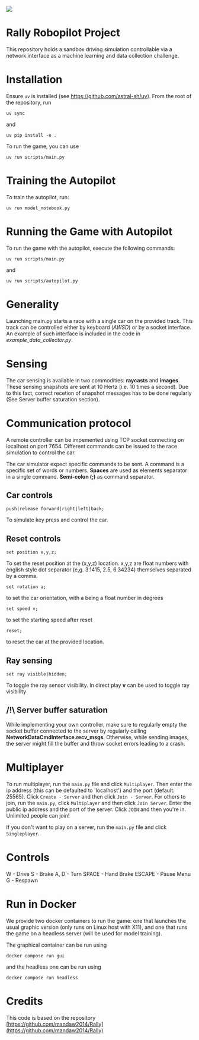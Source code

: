 ![](https://gitlab.hevs.ch/uploads/-/system/project/avatar/1282/rallyrobopilot.jpg)

# Rally Robopilot Project

This repository holds a sandbox driving simulation controllable via a network interface as a machine learning and data collection challenge.  

# Installation

Ensure `uv` is installed (see <https://github.com/astral-sh/uv>). From the root of the repository, run

```
uv sync
```

and

```
uv pip install -e .
```

To run the game, you can use

```
uv run scripts/main.py
```

# Training the Autopilot

To train the autopilot, run:

```
uv run model_notebook.py
```

# Running the Game with Autopilot

To run the game with the autopilot, execute the following commands:

```
uv run scripts/main.py
```

and

```
uv run scripts/autopilot.py
```

# Generality

Launching main.py starts a race with a single car on the provided track.
This track can be controlled either by keyboard (*AWSD*) or by a socket interface.
An example of such interface is included in the code in *example_data_collector.py*.

# Sensing

The car sensing is available in two commodities: **raycasts** and **images**. These sensing snapshots are sent at 10 Hertz (i.e. 10 times a second). Due to this fact, correct recetion of snapshot messages has to be done regularly (See Server buffer saturation section).

# Communication protocol

A remote controller can be impemented using TCP socket connecting on localhost on port 7654.
Different commands can be issued to the race simulation to control the car.

The car simulator expect specific commands to be sent. A command is a specific set of words or numbers.
**Spaces** are used as elements separator in a single command. **Semi-colon (;)** as command separator.

## Car controls

```
push|release forward|right|left|back;
```

To simulate key press and control the car.

## Reset controls

```
set position x,y,z;
```

To set the reset position at the (x,y,z) location. x,y,z are float numbers with english style dot separator (e,g. 3.1415, 2.5, 6.34234) themselves separated by a comma.

```
set rotation a;
```

to set the car orientation, with a being a float number in degrees

```
set speed v;
```

to set the starting speed after reset

```
reset;
```

to reset the car at the provided location.

## Ray sensing

```
set ray visible|hidden;
```

To toggle the ray sensor visibility. In direct play **v** can be used to toggle ray visibility

## /!\ Server buffer saturation

While implementing your own controller, make sure to regularly empty the socket buffer connected to the server by regularly calling **NetworkDataCmdInterface.recv_msgs**.
Otherwise, while sending images, the server might fill the buffer and throw socket errors leading to a crash.

# Multiplayer

To run multiplayer, run the `main.py` file and click `Multiplayer`. Then enter the ip address (this can be defaulted to 'localhost') and the port (default: 25565). Click `Create - Server` and then click `Join - Server`.
For others to join, run the `main.py`, click `Multiplayer` and then click `Join Server`. Enter the public ip address and the port of the server. Click `JOIN` and then you're in. Unlimited people can join!

If you don't want to play on a server, run the `main.py` file and click `Singleplayer`.

# Controls

W - Drive
S - Brake
A, D - Turn
SPACE - Hand Brake
ESCAPE - Pause Menu
G - Respawn

# Run in Docker

We provide two docker containers to run the game: one that launches the usual graphic version (only runs on Linux host with X11),
and one that runs the game on a headless server (will be used for model training).

The graphical container can be run using

`docker compose run gui`

and the headless one can be run using

`docker compose run headless`

# Credits

This code is based on the repository [https://github.com/mandaw2014/Rally](https://github.com/mandaw2014/Rally)
